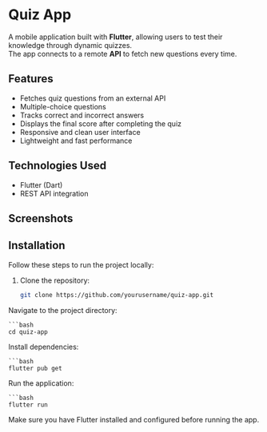 # Quiz App

A mobile application built with **Flutter**, allowing users to test their knowledge through dynamic quizzes.  
The app connects to a remote **API** to fetch new questions every time.

## Features
- Fetches quiz questions from an external API
- Multiple-choice questions
- Tracks correct and incorrect answers
- Displays the final score after completing the quiz
- Responsive and clean user interface
- Lightweight and fast performance

## Technologies Used
- Flutter (Dart)
- REST API integration

## Screenshots
<!-- You can add screenshots here if available -->
<!-- Example:
![Quiz Screen](link-to-your-screenshot)
-->

## Installation

Follow these steps to run the project locally:

1. Clone the repository:
   ```bash
   git clone https://github.com/yourusername/quiz-app.git
Navigate to the project directory:

    ```bash
    cd quiz-app
Install dependencies:

    ```bash
    flutter pub get 
Run the application:

    ```bash
    flutter run
    
Make sure you have Flutter installed and configured before running the app.
